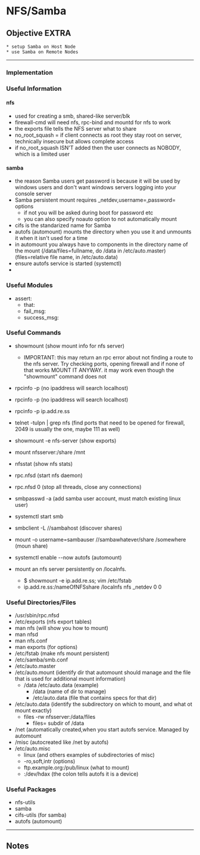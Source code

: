 # NFS/Samba

## Objective EXTRA
	* setup Samba on Host Node
	* use Samba on Remote Nodes

---

### Implementation

### Useful Information
#### nfs
* used for creating a smb, shared-like server/blk
* firewall-cmd will need nfs, rpc-bind and mountd for nfs to work
* the exports file tells the NFS server what to share
* no_root_squash = if client connects as root they stay root on server, technically insecure but allows complete access
* if no_root_squash ISN'T added then the user connects as NOBODY, which is a limited user

#### samba
* the reason Samba users get password is because it will be used by windows users and don't want windows servers logging into your console server
* Samba persistent mount requires _netdev,username=,password= options
	* if not you will be asked during boot for password etc
	* you can also specify noauto option to not automatically mount
* cifs is the standarized name for Samba
* autofs (automount) mounts the directory when you use it and unmounts it when it isn't used for a time
*  in automount you always have to components in the directory name of the mount (/data/files=fullname, do /data in /etc/auto.master) (files=relative file name, in /etc/auto.data)
* ensure autofs service is started (systemctl)
* 


### Useful Modules
* assert:
	* that:
	* fail_msg:
	* success_msg:

### Useful Commands
* showmount (show mount info for nfs server)
	* IMPORTANT: this may return an rpc error about not finding a route to the nfs server. Try checking ports, opening firewall and if none of that works MOUNT IT ANYWAY. it may work even though the "showmount" command does not
* rpcinfo -p (no ipaddress will search localhost)
* rpcinfo -p (no ipaddress will search localhost)
* rpcinfo -p ip.add.re.ss 
* telnet -tulpn | grep nfs (find ports that need to be opened for firewall, 2049 is usually the one, maybe 111 as well)
* showmount -e nfs-server (show exports)
* mount nfsserver:/share /mnt
* nfsstat (show nfs stats)
* rpc.nfsd (start nfs daemon)
* rpc.nfsd 0 (stop all threads, close any connections)
* smbpasswd -a (add samba user account, must match existing linux user)
* systemctl start smb
* smbclient -L //sambahost (discover shares)
* mount -o username=sambauser //sambawhatever/share /somewhere (moun share)
* systemctl enable --now autofs (automount)

* mount an nfs server persistently on /localnfs.
	* $ showmount -e ip.add.re.ss; vim /etc/fstab
	* ip.add.re.ss:/nameOfNFSshare	/localnfs	nfs	_netdev		0 0



### Useful Directories/Files
* /usr/sbin/rpc.nfsd
* /etc/exports (nfs export tables)
* man nfs (will show you how to mount)
* man nfsd
* man nfs.conf
* man exports (for options)
* /etc/fstab (make nfs mount persistent)
* /etc/samba/smb.conf
* /etc/auto.master
* /etc/auto.mount (identify dir that automount should manage and the file that is used for additional mount information)
	* /data /etc/auto.data (example)
		* /data (name of dir to manage)
		* /etc/auto.data (file that contains specs for that dir)
* /etc/auto.data (identify the subdirectory on which to mount, and what ot mount exactly)
	* files -rw nfsserver:/data/files
		* files= subdir of /data
* /net (automatically created,when you start autofs service. Managed by automount
* /misc (autocreated like /net by autofs)
* /etc/auto.misc
	* linux (and others examples of subdirectories of misc)
	* -ro,soft,intr (options)
	*  ftp.example.org:/pub/linux (what to mount)
	* :/dev/hdax (the colon tells autofs it is a device)

### Useful Packages
* nfs-utils
* samba
* cifs-utils (for samba)
* autofs (automount)

---

## Notes
